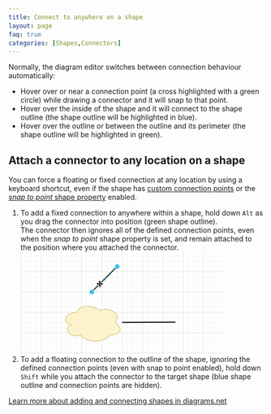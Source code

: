```yaml
---
title: Connect to anywhere on a shape
layout: page
faq: true
categories: [Shapes,Connectors]
---
```


Normally, the diagram editor switches between connection behaviour automatically:
* Hover over or near a connection point (a cross highlighted with a green circle) while drawing a connector and it will snap to that point.
* Hover over the inside of the shape and it will connect to the shape outline (the shape outline will be highlighted in blue). 
* Hover over the outline or between the outline and its perimeter (the shape outline will be highlighted in green).

## Attach a connector to any location on a shape

You can force a floating or fixed connection at any location by using a keyboard shortcut, even if the shape has [custom connection points](/doc/faq/shape-connection-points-customise.html) or the [_snap to point_ shape property](/doc/faq/snap-to-point.html) enabled.

1. To add a fixed connection to anywhere within a shape, hold down ``Alt`` as you drag the connector into position (green shape outline). 
<br />The connector then ignores all of the defined connection points, even when the _snap to point_ shape property is set, and remain attached to the position where you attached the connector. 
<br /><img src="/assets/img/blog/connect-to-shapes-anywhere.gif" style="width=100%;max-width:400px;height:auto;" alt="Hold down Alt key as you connect to a shape to connect to any position on that shape">
2. To add a floating connection to the outline of the shape, ignoring the defined connection points (even with snap to point enabled), hold down ``Shift`` while you attach the connector to the target shape (blue shape outline and connection points are hidden).

[Learn more about adding and connecting shapes in diagrams.net](/doc/faq/connect-shapes.html)